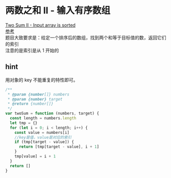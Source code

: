 # 两数之和 II - 输入有序数组

[Two Sum II - Input array is sorted](https://leetcode.com/problems/two-sum-ii-input-array-is-sorted/)  
[参考](https://github.com/azl397985856/leetcode/blob/master/problems/167.two-sum-ii-input-array-is-sorted.md)  
题目大致要求是：给定一个排序后的数组，找到两个和等于目标值的数，返回它们的索引  
注意的是索引是从 1 开始的

## hint

用对象的 key 不能重复的特性即可。

```js
/**
 * @param {number[]} numbers
 * @param {number} target
 * @return {number[]}
 */
var twoSum = function (numbers, target) {
  const length = numbers.length
  let tmp = {}
  for (let i = 0; i < length; i++) {
    const value = numbers[i]
    //key是值，value是对应的索引
    if (tmp[target - value]) {
      return [tmp[target - value], i + 1]
    }
    tmp[value] = i + 1
  }
  return []
}
```
